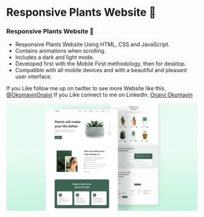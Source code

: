 # Responsive Plants Website 🎍 
### Responsive Plants Website 🎍

- Responsive Plants Website Using HTML, CSS and JavaScript.
- Contains animations when scrolling.
- Includes a dark and light mode.
- Developed first with the Mobile First methodology, then for desktop.
- Compatible with all mobile devices and with a beautiful and pleasant user interface.

If you Like follow me up on twitter to see more Website like this. [@OkomayinOnaivi](https://twitter.com/OkomayinOnaivi)
If you Like connect to me on Linkedln. [Onaivi Okomayin](https://www.linkedin.com/in/onaivi-okomayin-732b82241/)

![preview img](/preview.png)